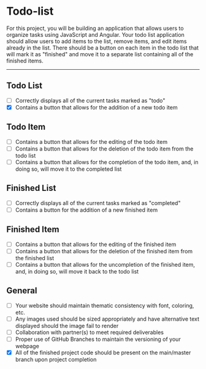 # Todo-list
For this project, you will be building an application that allows users to organize tasks using JavaScript and Angular. Your todo list application should allow users to add items to the list, remove items, and edit items already in the list. There should be a button on each item in the todo list that will mark it as "finished" and move it to a separate list containing all of the finished items. 

--- 
## Todo List
- [ ] Correctly displays all of the current tasks marked as "todo"
- [X] Contains a button that allows for the addition of a new todo item

## Todo Item
- [ ] Contains a button that allows for the editing of the todo item
- [ ] Contains a button that allows for the deletion of the todo item from the todo list
- [ ] Contains a button that allows for the completion of the todo item, and, in doing so, will move it to the completed 
list
## Finished List
- [ ] Correctly displays all of the current tasks marked as "completed"
- [ ] Contains a button for the addition of a new finished item
## Finished Item
- [ ] Contains a button that allows for the editing of the finished item
- [ ] Contains a button that allows for the deletion of the finished item from the finished list
- [ ] Contains a button that allows for the uncompletion of the finished item, and, in doing so, will move it back to the todo list
## General
- [ ] Your website should maintain thematic consistency with font, coloring, etc.
- [ ] Any images used should be sized appropriately and have alternative text displayed should the image fail to render
- [ ] Collaboration with partner(s) to meet required deliverables
- [ ] Proper use of GitHub Branches to maintain the versioning of your webpage
- [X] All of the finished project code should be present on the main/master branch upon project completion
